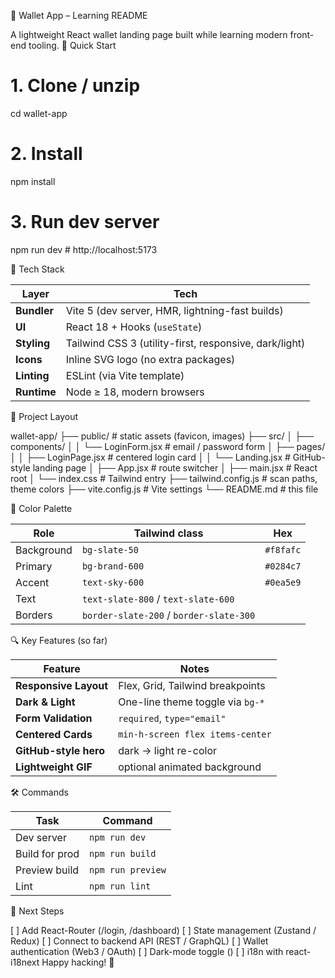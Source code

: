 📘 Wallet App – Learning README

A lightweight React wallet landing page built while learning modern front-end tooling.
🧭 Quick Start

# 1. Clone / unzip
cd wallet-app

# 2. Install
npm install

# 3. Run dev server
npm run dev          # http://localhost:5173

🧱 Tech Stack

| Layer       | Tech                                                   |
| ----------- | ------------------------------------------------------ |
| **Bundler** | Vite 5 (dev server, HMR, lightning-fast builds)        |
| **UI**      | React 18 + Hooks (`useState`)                          |
| **Styling** | Tailwind CSS 3 (utility-first, responsive, dark/light) |
| **Icons**   | Inline SVG logo (no extra packages)                    |
| **Linting** | ESLint (via Vite template)                             |
| **Runtime** | Node ≥ 18, modern browsers                             |



📁 Project Layout

wallet-app/
├── public/                  # static assets (favicon, images)
├── src/
│   ├── components/
│   │   └── LoginForm.jsx    # email / password form
│   ├── pages/
│   │   ├── LoginPage.jsx    # centered login card
│   │   └── Landing.jsx      # GitHub-style landing page
│   ├── App.jsx              # route switcher
│   ├── main.jsx             # React root
│   └── index.css            # Tailwind entry
├── tailwind.config.js       # scan paths, theme colors
├── vite.config.js           # Vite settings
└── README.md                # this file

🎨 Color Palette

| Role       | Tailwind class                          | Hex       |
| ---------- | --------------------------------------- | --------- |
| Background | `bg-slate-50`                           | `#f8fafc` |
| Primary    | `bg-brand-600`                          | `#0284c7` |
| Accent     | `text-sky-600`                          | `#0ea5e9` |
| Text       | `text-slate-800` / `text-slate-600`     |           |
| Borders    | `border-slate-200` / `border-slate-300` |           |


🔍 Key Features (so far)

| Feature               | Notes                            |
| --------------------- | -------------------------------- |
| **Responsive Layout** | Flex, Grid, Tailwind breakpoints |
| **Dark & Light**      | One-line theme toggle via `bg-*` |
| **Form Validation**   | `required`, `type="email"`       |
| **Centered Cards**    | `min-h-screen flex items-center` |
| **GitHub-style hero** | dark → light re-color            |
| **Lightweight GIF**   | optional animated background     |

🛠️ Commands

| Task           | Command           |
| -------------- | ----------------- |
| Dev server     | `npm run dev`     |
| Build for prod | `npm run build`   |
| Preview build  | `npm run preview` |
| Lint           | `npm run lint`    |

🧪 Next Steps

[ ] Add React-Router (/login, /dashboard)
[ ] State management (Zustand / Redux)
[ ] Connect to backend API (REST / GraphQL)
[ ] Wallet authentication (Web3 / OAuth)
[ ] Dark-mode toggle (<html class="dark">)
[ ] i18n with react-i18next
Happy hacking! 🚀


